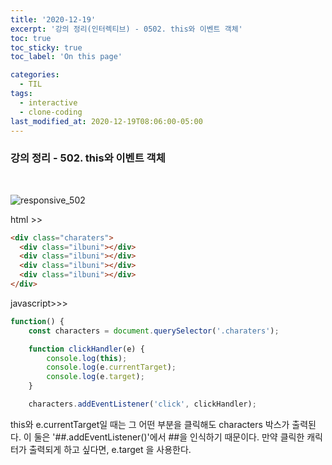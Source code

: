 ```yaml
---
title: '2020-12-19'
excerpt: '강의 정리(인터렉티브) - 0502. this와 이벤트 객체'
toc: true
toc_sticky: true
toc_label: 'On this page'

categories:
  - TIL
tags:
  - interactive
  - clone-coding
last_modified_at: 2020-12-19T08:06:00-05:00
---
```


### 강의 정리 - 502. this와 이벤트 객체

<br />

![responsive_502](https://user-images.githubusercontent.com/75867748/102685115-805f1100-4221-11eb-82ff-7ae56eeef93d.png)

html >>

```html
<div class="charaters">
  <div class="ilbuni"></div>
  <div class="ilbuni"></div>
  <div class="ilbuni"></div>
  <div class="ilbuni"></div>
</div>
```

javascript>>>

```javascript
function() {
    const characters = document.querySelector('.charaters');

    function clickHandler(e) {
        console.log(this);
        console.log(e.currentTarget);
        console.log(e.target);
    }

    characters.addEventListener('click', clickHandler);
```

this와 e.currentTarget일 때는 그 어떤 부분을 클릭해도 characters 박스가 출력된다. 이 둘은 '##.addEventListener()'에서 ##을 인식하기 때문이다. 만약 클릭한 캐릭터가 출력되게 하고 싶다면, e.target 을 사용한다.
